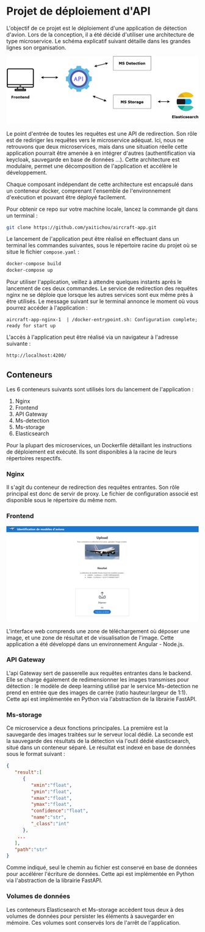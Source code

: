 # Projet de déploiement d'API


L'objectif de ce projet est le déploiement d'une application de détection d'avion. Lors de la conception, il a été décidé d'utiliser une architecture de type microservice. Le schéma explicatif suivant détaille dans les grandes lignes son organisation.

![Microservices](/graphics/architecture_microservice.png)

Le point d'entrée de toutes les requêtes est une API de redirection. Son rôle est de rediriger les requêtes vers le microservice adéquat. Ici, nous ne retrouvons que deux microservices, mais dans une situation réelle cette application pourrait être amenée à en intégrer d'autres (authentification via keycloak, sauvegarde en base de données ...). Cette architecture est modulaire, permet une décomposition de l'application et accélère le développement.

Chaque composant indépendant de cette architecture est encapsulé dans un conteneur docker, comprenant l'ensemble de l'environnement d'exécution et pouvant être déployé facilement.

Pour obtenir ce repo sur votre machine locale, lancez la commande git dans un terminal :

```bash 
git clone https://github.com/yaitichou/aircraft-app.git
```

Le lancement de l'application peut être réalisé en effectuant dans un terminal les commandes suivantes, sous le répertoire racine du projet où se situe le fichier `compose.yaml` :

```bash 
docker-compose build
docker-compose up
```

Pour utiliser l'application, veillez à attendre quelques instants après le lancement de ces deux commandes.
Le service de redirection des requêtes nginx ne se déploie que lorsque les autres services sont eux même près à être utilisés. Le message suivant sur le terminal annonce le moment où vous pourrez accéder à l'application :

```
aircraft-app-nginx-1  | /docker-entrypoint.sh: Configuration complete; ready for start up
```
 
 
L'accès à l'application peut être réalisé via un navigateur à l'adresse suivante :

```bash 
http://localhost:4200/
```


## Conteneurs

Les 6 conteneurs suivants sont utilisés lors du lancement de l'application :
1. Nginx
2. Frontend
3. API Gateway
4. Ms-detection
5. Ms-storage
6. Elasticsearch

Pour la plupart des microservices, un Dockerfile détaillant les instructions de déploiement est exécuté. Ils sont disponibles à la racine de leurs répertoires respectifs.

### Nginx

Il s'agit du conteneur de redirection des requêtes entrantes. Son rôle principal est donc de servir de proxy. Le fichier de configuration associé est disponible sous le répertoire du même nom.


### Frontend

![Front](/graphics/front.png)

L'interface web comprends une zone de téléchargement où déposer une image, et une zone de résultat et de visualisation de l'image. Cette application a été développé dans un environnement Angular - Node.js.


### API Gateway

L'api Gateway sert de passerelle aux requêtes entrantes dans le backend. Elle se charge également de redimensionner les images transmises pour détection : le modèle de deep learning utilisé par le service Ms-detection ne prend en entrée que des images de carrée (ratio hauteur:largeur de 1:1). Cette api est implémentée en Python via l'abstraction de la librairie FastAPI.

### Ms-storage

Ce microservice a deux fonctions principales. La première est la sauvegarde des images traitées sur le serveur local dédié. La seconde est la sauvegarde des résultats de la détection via l'outil dédié elasticsearch, situé dans un conteneur séparé. Le résultat est indexé en base de données sous le format suivant :

```json
{
   "result":[
      {
         "xmin":"float",
         "ymin":"float",
         "xmax":"float",
         "ymax":"float",
         "confidence":"float",
         "name":"str",
         "_class":"int"
      },
    ...
   ],
   "path":"str"
}
```

Comme indiqué, seul le chemin au fichier est conservé en base de données pour accélérer l'écriture de données. Cette api est implémentée en Python via l'abstraction de la librairie FastAPI.

### Volumes de données

Les conteneurs Elasticsearch et Ms-storage accèdent tous deux à des volumes de données pour persister les éléments à sauvegarder en mémoire. Ces volumes sont conservés lors de l'arrêt de l'application. 
